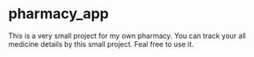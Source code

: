 # pharmacy_app
This is a very small project for my own pharmacy. You can track your all medicine details by this small project. Feal free to use it.
